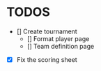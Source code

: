 # TODOS
- [] Create tournament
    - [] Format player page
    - [] Team definition page
- [X] Fix the scoring sheet
